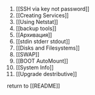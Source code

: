 1. [[SSH via key not password]]
2. [[Creating Services]]
3. [[Using Netstat]]
4. [[backup tools]]
5. [[Архивация]]
6. [[stdin stderr stdout]]
7. [[Disks and Filesystems]]
8. [[SWAP]]
9. [[BOOT AutoMount]]
10. [[System Info]]
11. [[Upgrade destributive]]



return to [[README]]